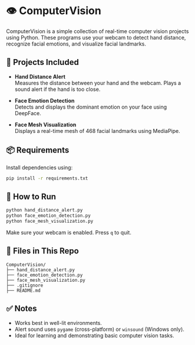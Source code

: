 # 👁️ ComputerVision

ComputerVision is a simple collection of real-time computer vision projects using Python. These programs use your webcam to detect hand distance, recognize facial emotions, and visualize facial landmarks.

## 🔧 Projects Included

- **Hand Distance Alert**  
  Measures the distance between your hand and the webcam. Plays a sound alert if the hand is too close.

- **Face Emotion Detection**  
  Detects and displays the dominant emotion on your face using DeepFace.

- **Face Mesh Visualization**  
  Displays a real-time mesh of 468 facial landmarks using MediaPipe.

## 📦 Requirements

Install dependencies using:

```bash
pip install -r requirements.txt
````

## 🚀 How to Run

```bash
python hand_distance_alert.py
python face_emotion_detection.py
python face_mesh_visualization.py
```

Make sure your webcam is enabled. Press `q` to quit.

## 📁 Files in This Repo

```
ComputerVision/
├── hand_distance_alert.py
├── face_emotion_detection.py
├── face_mesh_visualization.py
├── .gitignore
├── README.md
```

## ✅ Notes

* Works best in well-lit environments.
* Alert sound uses `pygame` (cross-platform) or `winsound` (Windows only).
* Ideal for learning and demonstrating basic computer vision tasks.
